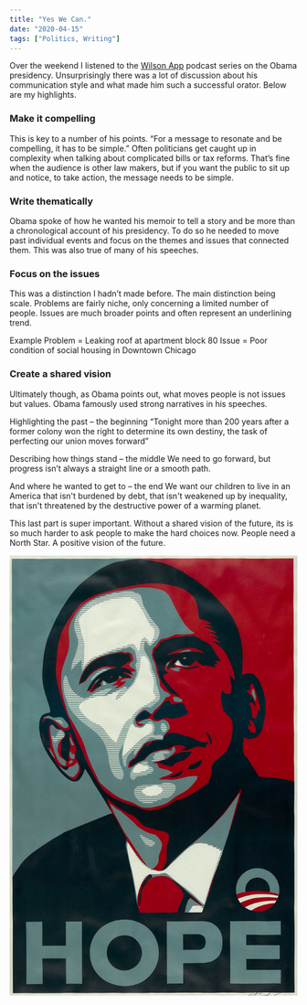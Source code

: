 ```yaml
---
title: "Yes We Can."
date: "2020-04-15"
tags: ["Politics, Writing"]
---
```


Over the weekend I listened to the [Wilson App](https://play.wilson.fm/playlist/1dHimYJvZuKYaI0qMgwkgs) podcast series on the Obama presidency. Unsurprisingly there was a lot of discussion about his communication style and what made him such a successful orator. Below are my highlights.

### Make it compelling

This is key to a number of his points. “For a message to resonate and be compelling, it has to be simple.” Often politicians get caught up in complexity when talking about complicated bills or tax reforms. That’s fine when the audience is other law makers, but if you want the public to sit up and notice, to take action, the message needs to be simple.

### Write thematically

Obama spoke of how he wanted his memoir to tell a story and be more than a chronological account of his presidency. To do so he needed to move past individual events and focus on the themes and issues that connected them. This was also true of many of his speeches.

### Focus on the issues

This was a distinction I hadn’t made before. The main distinction being scale. Problems are fairly niche, only concerning a limited number of people. Issues are much broader points and often represent an underlining trend.

Example
Problem = Leaking roof at apartment block 80
Issue = Poor condition of social housing in Downtown Chicago

### Create a shared vision

Ultimately though, as Obama points out, what moves people is not issues but values. Obama famously used strong narratives in his speeches.

Highlighting the past – the beginning
“Tonight more than 200 years after a former colony won the right to determine its own destiny, the task of perfecting our union moves forward”

Describing how things stand – the middle
We need to go forward, but progress isn’t always a straight line or a smooth path.

And where he wanted to get to – the end
We want our children to live in an America that isn't burdened by debt, that isn't weakened up by inequality, that isn't threatened by the destructive power of a warming planet.

This last part is super important. Without a shared vision of the future, its is so much harder to ask people to make the hard choices now. People need a North Star. A positive vision of the future.

![Barack Obama Hope](images/obamaHope.jpg)
